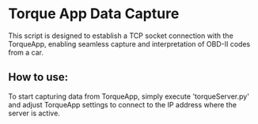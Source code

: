 # Torque App Data Capture

This script is designed to establish a TCP socket connection with the TorqueApp, enabling seamless capture and interpretation of OBD-II codes from a car.

## How to use:

To start capturing data from TorqueApp, simply execute 'torqueServer.py' and adjust TorqueApp settings to connect to the IP address where the server is active.
